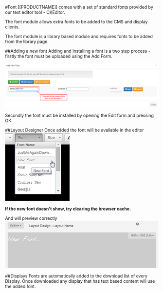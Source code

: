 <!--toc=media-->
#Font
[[PRODUCTNAME]] comes with a set of standard fonts provided by our text editor tool - CKEditor.

The font module allows extra fonts to be added to the CMS and display clients.

The font module is a library based module and requires fonts to be added from the library page.

##Adding a new font
Adding and Installing a font is a two step process - firstly the font must be uploaded using the Add Form. 

![Font Add](img/media_font_form_add.png)

Secondly the font must be installed by opening the Edit form and pressing OK.

##Layout Designer
Once added the font will be available in the editor
![Editor](img/media_font_editor_dropdown.png)

**If the new font doesn't show, try clearing the browser cache.**

And will preview correctly
![Preview](img/media_font_layout_designer.png)


##Displays
Fonts are automatically added to the download list of every Display. Once downloaded any display that has text based content will use the added font.
